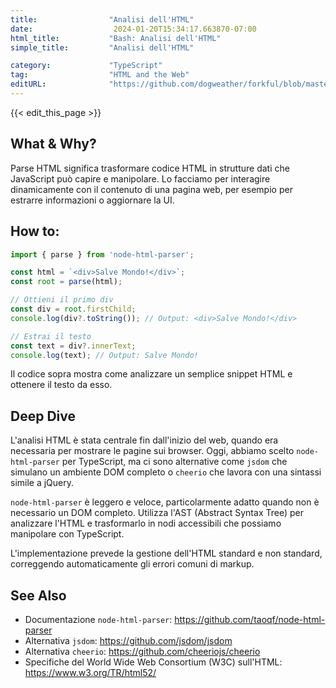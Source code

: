 ```yaml
---
title:                "Analisi dell'HTML"
date:                  2024-01-20T15:34:17.663870-07:00
html_title:           "Bash: Analisi dell'HTML"
simple_title:         "Analisi dell'HTML"

category:             "TypeScript"
tag:                  "HTML and the Web"
editURL:              "https://github.com/dogweather/forkful/blob/master/content/it/typescript/parsing-html.md"
---
```


{{< edit_this_page >}}

## What & Why?
Parse HTML significa trasformare codice HTML in strutture dati che JavaScript può capire e manipolare. Lo facciamo per interagire dinamicamente con il contenuto di una pagina web, per esempio per estrarre informazioni o aggiornare la UI.

## How to:
```TypeScript
import { parse } from 'node-html-parser';

const html = `<div>Salve Mondo!</div>`;
const root = parse(html);

// Ottieni il primo div
const div = root.firstChild;
console.log(div?.toString()); // Output: <div>Salve Mondo!</div>

// Estrai il testo
const text = div?.innerText;
console.log(text); // Output: Salve Mondo!
```
Il codice sopra mostra come analizzare un semplice snippet HTML e ottenere il testo da esso.

## Deep Dive
L'analisi HTML è stata centrale fin dall'inizio del web, quando era necessaria per mostrare le pagine sui browser. Oggi, abbiamo scelto `node-html-parser` per TypeScript, ma ci sono alternative come `jsdom` che simulano un ambiente DOM completo o `cheerio` che lavora con una sintassi simile a jQuery.

`node-html-parser` è leggero e veloce, particolarmente adatto quando non è necessario un DOM completo. Utilizza l'AST (Abstract Syntax Tree) per analizzare l'HTML e trasformarlo in nodi accessibili che possiamo manipolare con TypeScript.

L'implementazione prevede la gestione dell'HTML standard e non standard, correggendo automaticamente gli errori comuni di markup.

## See Also
- Documentazione `node-html-parser`: https://github.com/taoqf/node-html-parser
- Alternativa `jsdom`: https://github.com/jsdom/jsdom
- Alternativa `cheerio`: https://github.com/cheeriojs/cheerio
- Specifiche del World Wide Web Consortium (W3C) sull'HTML: https://www.w3.org/TR/html52/

